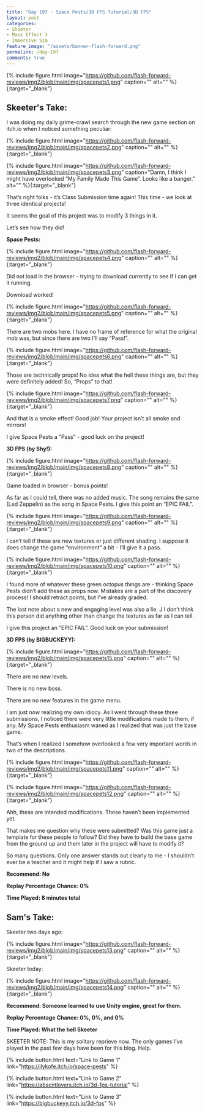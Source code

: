 ```yaml
---
title: "Day 197 - Space Pests/3D FPS Tutorial/3D FPS"
layout: post
categories:
- Shooter
- Mass Effect 3
- Immersive Sim
feature_image: "/assets/banner-flash-forward.png"
permalink: /day-197
comments: true
---
```


{% include figure.html image="https://github.com/flash-forward-reviews/img2/blob/main/img/spacepets1.png" caption="" alt="" %}{:target="_blank"}
 
## Skeeter's Take:

I was doing my daily grime-crawl search through the new game section on itch.io when I noticed something peculiar: 

{% include figure.html image="https://github.com/flash-forward-reviews/img2/blob/main/img/spacepets2.png" caption="" alt="" %}{:target="_blank"}

{% include figure.html image="https://github.com/flash-forward-reviews/img2/blob/main/img/spacepets3.png" caption="Damn, I think I might have overlooked “My Family Made This Game”. Looks like a banger." alt="" %}{:target="_blank"}

That’s right folks - it’s Class Submission time again! This time - we look at three identical projects!

It seems the goal of this project was to modify 3 things in it.

Let’s see how they did!

**Space Pests:**

{% include figure.html image="https://github.com/flash-forward-reviews/img2/blob/main/img/spacepets4.png" caption="" alt="" %}{:target="_blank"}

Did not load in the browser - trying to download currently to see if I can get it running. 

Download worked!

{% include figure.html image="https://github.com/flash-forward-reviews/img2/blob/main/img/spacepets5.png" caption="" alt="" %}{:target="_blank"}

There are two mobs here. I have no frame of reference for what the original mob was, but since there are two I’ll say “Pass!”. 

{% include figure.html image="https://github.com/flash-forward-reviews/img2/blob/main/img/spacepets6.png" caption="" alt="" %}{:target="_blank"}

Those are technically props! No idea what the hell these things are, but they were definitely added! So, “Props” to that!

{% include figure.html image="https://github.com/flash-forward-reviews/img2/blob/main/img/spacepets7.png" caption="" alt="" %}{:target="_blank"}

And that is a smoke effect! Good job! Your project isn’t all smoke and mirrors! 

I give Space Pests a “Pass” - good luck on the project!

**3D FPS (by Shy!):**

{% include figure.html image="https://github.com/flash-forward-reviews/img2/blob/main/img/spacepets8.png" caption="" alt="" %}{:target="_blank"}

Game loaded in browser - bonus points!

As far as I could tell, there was no added music. The song remains the same (Led Zeppelin) as the song in Space Pests. I give this point an “EPIC FAIL”. 

{% include figure.html image="https://github.com/flash-forward-reviews/img2/blob/main/img/spacepets9.png" caption="" alt="" %}{:target="_blank"}

I can’t tell if these are new textures or just different shading. I suppose it does change the game “environment” a bit - I’ll give it a pass. 

{% include figure.html image="https://github.com/flash-forward-reviews/img2/blob/main/img/spacepets10.png" caption="" alt="" %}{:target="_blank"}

I found more of whatever these green octopus things are  - thinking Space Pests didn’t add these as props now. Mistakes are a part of the discovery process! I should retract points, but I’ve already graded. 

The last note about a new and engaging level was also a lie. 
J
I don’t think this person did anything other than change the textures as far as I can tell. 

I give this project an “EPIC FAIL”. Good luck on your submission!

**3D FPS (by BIGBUCKEYY):**

{% include figure.html image="https://github.com/flash-forward-reviews/img2/blob/main/img/spacepets15.png" caption="" alt="" %}{:target="_blank"}

There are no new levels. 

There is no new boss. 

There are no new features in the game menu. 

I am just now realizing my own idiocy. As I went through these three submissions, I noticed there were very little modifications made to them, if any. My Space Pests enthusiasm waned as I realized that was just the base game. 

That’s when I realized I somehow overlooked a few very important words in two of the descriptions.

{% include figure.html image="https://github.com/flash-forward-reviews/img2/blob/main/img/spacepets11.png" caption="" alt="" %}{:target="_blank"}

{% include figure.html image="https://github.com/flash-forward-reviews/img2/blob/main/img/spacepets12.png" caption="" alt="" %}{:target="_blank"}

Ahh, these are intended modifications. These haven’t been implemented yet.

That makes me question why these were submitted? Was this game just a template for these people to follow? Did they have to build the base game from the ground up and them later in the project will have to modify it? 

So many questions. Only one answer stands out clearly to me - I shouldn’t ever be a teacher  and it might help if I saw a rubric. 

**Recommend: No**

**Replay Percentage Chance: 0%**

**Time Played: 8 minutes total** 

## Sam's Take:

Skeeter two days ago:

{% include figure.html image="https://github.com/flash-forward-reviews/img2/blob/main/img/spacepets13.png" caption="" alt="" %}{:target="_blank"}

Skeeter today:

{% include figure.html image="https://github.com/flash-forward-reviews/img2/blob/main/img/spacepets14.png" caption="" alt="" %}{:target="_blank"}

**Recommend: Someone learned to use Unity engine, great for them.**

**Replay Percentage Chance: 0%, 0%, and 0%**

**Time Played: What the hell Skeeter**

SKEETER NOTE: This is my solitary reprieve now. The only games I’ve played in the past few days have been for this blog. Help. 

{% include button.html text="Link to Game 1" link="https://ilykofe.itch.io/space-pests" %}

{% include button.html text="Link to Game 2" link="https://abscntlovers.itch.io/3d-fps-tutorial" %}

{% include button.html text="Link to Game 3" link="https://bigbuckeyy.itch.io/3d-fps" %}